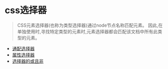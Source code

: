 # css选择器

> CSS元素选择器(也称为类型选择器)通过node节点名称匹配元素。 因此,在单独使用时,寻找特定类型的元素时,元素选择器都会匹配该文档中所有此类型的元素。

* [通配选择器](chapter1.md)
* [属性选择器](shu-xing-xuan-ze-qi.md)
* [选择器的或且非](xuan-ze-qi-de-huo-qie-fei.md)


